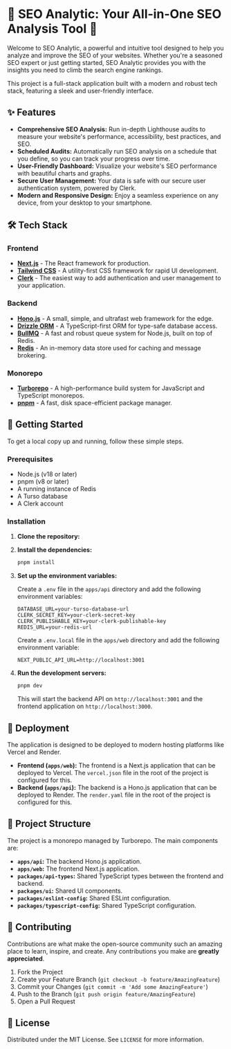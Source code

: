 # 🚀 SEO Analytic: Your All-in-One SEO Analysis Tool 🚀

Welcome to SEO Analytic, a powerful and intuitive tool designed to help you analyze and improve the SEO of your websites. Whether you're a seasoned SEO expert or just getting started, SEO Analytic provides you with the insights you need to climb the search engine rankings.

This project is a full-stack application built with a modern and robust tech stack, featuring a sleek and user-friendly interface.

## ✨ Features

*   **Comprehensive SEO Analysis:** Run in-depth Lighthouse audits to measure your website's performance, accessibility, best practices, and SEO.
*   **Scheduled Audits:** Automatically run SEO analysis on a schedule that you define, so you can track your progress over time.
*   **User-Friendly Dashboard:** Visualize your website's SEO performance with beautiful charts and graphs.
*   **Secure User Management:** Your data is safe with our secure user authentication system, powered by Clerk.
*   **Modern and Responsive Design:** Enjoy a seamless experience on any device, from your desktop to your smartphone.

## 🛠️ Tech Stack

### Frontend

*   **[Next.js](https://nextjs.org/)** - The React framework for production.
*   **[Tailwind CSS](https://tailwindcss.com/)** - A utility-first CSS framework for rapid UI development.
*   **[Clerk](https://clerk.com/)** - The easiest way to add authentication and user management to your application.

### Backend

*   **[Hono.js](https://hono.dev/)** - A small, simple, and ultrafast web framework for the edge.
*   **[Drizzle ORM](https://orm.drizzle.team/)** - A TypeScript-first ORM for type-safe database access.
*   **[BullMQ](https://bullmq.io/)** - A fast and robust queue system for Node.js, built on top of Redis.
*   **[Redis](https://redis.io/)** - An in-memory data store used for caching and message brokering.

### Monorepo

*   **[Turborepo](https://turbo.build/repo)** - A high-performance build system for JavaScript and TypeScript monorepos.
*   **[pnpm](https://pnpm.io/)** - A fast, disk space-efficient package manager.

## 🚀 Getting Started

To get a local copy up and running, follow these simple steps.

### Prerequisites

*   Node.js (v18 or later)
*   pnpm (v8 or later)
*   A running instance of Redis
*   A Turso database
*   A Clerk account

### Installation

1.  **Clone the repository:**

2.  **Install the dependencies:**

    ```bash
    pnpm install
    ```

3.  **Set up the environment variables:**

    Create a `.env` file in the `apps/api` directory and add the following environment variables:

    ```
    DATABASE_URL=your-turso-database-url
    CLERK_SECRET_KEY=your-clerk-secret-key
    CLERK_PUBLISHABLE_KEY=your-clerk-publishable-key
    REDIS_URL=your-redis-url
    ```

    Create a `.env.local` file in the `apps/web` directory and add the following environment variable:

    ```
    NEXT_PUBLIC_API_URL=http://localhost:3001
    ```

4.  **Run the development servers:**

    ```bash
    pnpm dev
    ```

    This will start the backend API on `http://localhost:3001` and the frontend application on `http://localhost:3000`.

## 🚢 Deployment

The application is designed to be deployed to modern hosting platforms like Vercel and Render.

*   **Frontend (`apps/web`):** The frontend is a Next.js application that can be deployed to Vercel. The `vercel.json` file in the root of the project is configured for this.
*   **Backend (`apps/api`):** The backend is a Hono.js application that can be deployed to Render. The `render.yaml` file in the root of the project is configured for this.

## 📂 Project Structure

The project is a monorepo managed by Turborepo. The main components are:

*   **`apps/api`:** The backend Hono.js application.
*   **`apps/web`:** The frontend Next.js application.
*   **`packages/api-types`:** Shared TypeScript types between the frontend and backend.
*   **`packages/ui`:** Shared UI components.
*   **`packages/eslint-config`:** Shared ESLint configuration.
*   **`packages/typescript-config`:** Shared TypeScript configuration.

## 🙏 Contributing

Contributions are what make the open-source community such an amazing place to learn, inspire, and create. Any contributions you make are **greatly appreciated**.

1.  Fork the Project
2.  Create your Feature Branch (`git checkout -b feature/AmazingFeature`)
3.  Commit your Changes (`git commit -m 'Add some AmazingFeature'`)
4.  Push to the Branch (`git push origin feature/AmazingFeature`)
5.  Open a Pull Request

## 📄 License

Distributed under the MIT License. See `LICENSE` for more information.